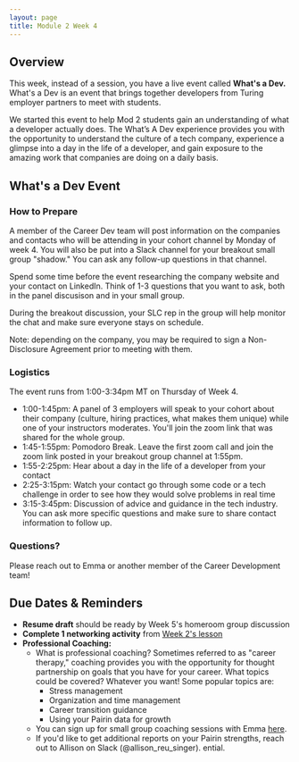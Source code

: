 ```yaml
---
layout: page
title: Module 2 Week 4
---
```


## Overview
This week, instead of a session, you have a live event called **What's a Dev.** What's a Dev is an event that brings together developers from Turing employer partners to meet with students.

We started this event to help Mod 2 students gain an understanding of what a developer actually does. The What’s A Dev experience provides you with the opportunity to understand the culture of a tech company, experience a glimpse into a day in the life of a developer, and gain exposure to the amazing work that companies are doing on a daily basis. 

## What's a Dev Event
### How to Prepare
A member of the Career Dev team will post information on the companies and contacts who will be attending in your cohort channel by Monday of week 4. You will also be put into a Slack channel for your breakout small group "shadow." You can ask any follow-up questions in that channel. 

Spend some time before the event researching the company website and your contact on LinkedIn. Think of 1-3 questions that you want to ask, both in the panel discusison and in your small group. 

During the breakout discussion, your SLC rep in the group will help monitor the chat and make sure everyone stays on schedule. 

Note: depending on the company, you may be required to sign a Non-Disclosure Agreement prior to meeting with them. 

### Logistics
The event runs from 1:00-3:34pm MT on Thursday of Week 4.

* 1:00-1:45pm: A panel of 3 employers will speak to your cohort about their company (culture, hiring practices, what makes them unique) while one of your instructors moderates. You'll join the zoom link that was shared for the whole group.
* 1:45-1:55pm: Pomodoro Break. Leave the first zoom call and join the zoom link posted in your breakout group channel at 1:55pm. 
* 1:55-2:25pm: Hear about a day in the life of a developer from your contact
* 2:25-3:15pm: Watch your contact go through some code or a tech challenge in order to see how they would solve problems in real time
* 3:15-3:45pm: Discussion of advice and guidance in the tech industry. You can ask more specific questions and make sure to share contact information to follow up.

### Questions?
Please reach out to Emma or another member of the Career Development team!

## Due Dates & Reminders
* **Resume draft** should be ready by Week 5's homeroom group discussion
* **Complete 1 networking activity** from [Week 2's lesson](/module_two/mod2_week2)
* **Professional Coaching:** 
   * What is professional coaching? Sometimes referred to as "career therapy," coaching provides you with the opportunity for thought partnership on goals that you have for your career. What topics could be covered? Whatever you want! Some popular topics are:
        * Stress management
        * Organization and time management
        * Career transition guidance
        * Using your Pairin data for growth
   * You can sign up for small group coaching sessions with Emma [here](https://go.oncehub.com/EmmaByers).
   * If you'd like to get additional reports on your Pairin strengths, reach out to Allison on Slack (@allison_reu_singer). ential.
